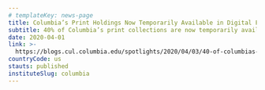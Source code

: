 ```yaml
---
# templateKey: news-page
title: Columbia’s Print Holdings Now Temporarily Available in Digital Format
subtitle: 40% of Columbia’s print collections are now temporarily available in digital format following the HathiTrust Emergency Temporary Access Service announcement. Here’s how to access those materials.
date: 2020-04-01
link: >-
  https://blogs.cul.columbia.edu/spotlights/2020/04/03/40-of-columbias-print-collections-now-temporarily-available-in-digital-format-following-hathitrust-emergency-temporary-access-service/
countryCode: us
stauts: published
instituteSlug: columbia
---
```

